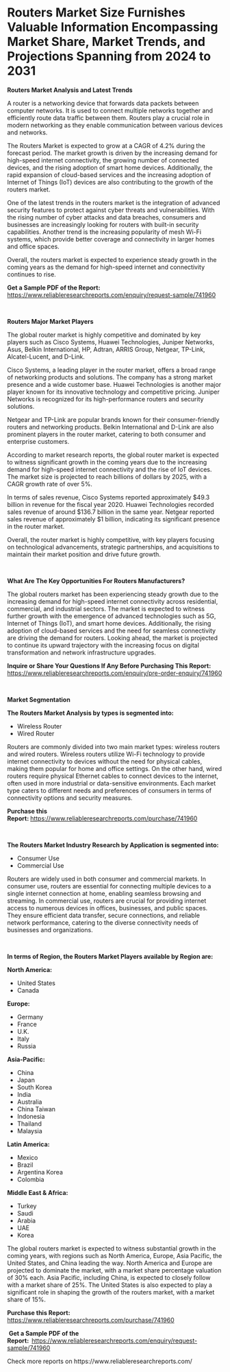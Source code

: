 <p><h1>Routers Market Size Furnishes Valuable Information Encompassing Market Share, Market Trends, and Projections Spanning from 2024 to 2031</h1></p><p><strong>Routers Market Analysis and Latest Trends</strong></p>
<p><p>A router is a networking device that forwards data packets between computer networks. It is used to connect multiple networks together and efficiently route data traffic between them. Routers play a crucial role in modern networking as they enable communication between various devices and networks.</p><p>The Routers Market is expected to grow at a CAGR of 4.2% during the forecast period. The market growth is driven by the increasing demand for high-speed internet connectivity, the growing number of connected devices, and the rising adoption of smart home devices. Additionally, the rapid expansion of cloud-based services and the increasing adoption of Internet of Things (IoT) devices are also contributing to the growth of the routers market.</p><p>One of the latest trends in the routers market is the integration of advanced security features to protect against cyber threats and vulnerabilities. With the rising number of cyber attacks and data breaches, consumers and businesses are increasingly looking for routers with built-in security capabilities. Another trend is the increasing popularity of mesh Wi-Fi systems, which provide better coverage and connectivity in larger homes and office spaces.</p><p>Overall, the routers market is expected to experience steady growth in the coming years as the demand for high-speed internet and connectivity continues to rise.</p></p>
<p><strong>Get a Sample PDF of the Report:&nbsp;</strong> <a href="https://www.reliableresearchreports.com/enquiry/request-sample/741960">https://www.reliableresearchreports.com/enquiry/request-sample/741960</a></p>
<p>&nbsp;</p>
<p><strong>Routers Major Market Players</strong></p>
<p><p>The global router market is highly competitive and dominated by key players such as Cisco Systems, Huawei Technologies, Juniper Networks, Asus, Belkin International, HP, Adtran, ARRIS Group, Netgear, TP-Link, Alcatel-Lucent, and D-Link. </p><p>Cisco Systems, a leading player in the router market, offers a broad range of networking products and solutions. The company has a strong market presence and a wide customer base. Huawei Technologies is another major player known for its innovative technology and competitive pricing. Juniper Networks is recognized for its high-performance routers and security solutions.</p><p>Netgear and TP-Link are popular brands known for their consumer-friendly routers and networking products. Belkin International and D-Link are also prominent players in the router market, catering to both consumer and enterprise customers.</p><p>According to market research reports, the global router market is expected to witness significant growth in the coming years due to the increasing demand for high-speed internet connectivity and the rise of IoT devices. The market size is projected to reach billions of dollars by 2025, with a CAGR growth rate of over 5%.</p><p>In terms of sales revenue, Cisco Systems reported approximately $49.3 billion in revenue for the fiscal year 2020. Huawei Technologies recorded sales revenue of around $136.7 billion in the same year. Netgear reported sales revenue of approximately $1 billion, indicating its significant presence in the router market.</p><p>Overall, the router market is highly competitive, with key players focusing on technological advancements, strategic partnerships, and acquisitions to maintain their market position and drive future growth.</p></p>
<p>&nbsp;</p>
<p><strong>What Are The Key Opportunities For Routers Manufacturers?</strong></p>
<p><p>The global routers market has been experiencing steady growth due to the increasing demand for high-speed internet connectivity across residential, commercial, and industrial sectors. The market is expected to witness further growth with the emergence of advanced technologies such as 5G, Internet of Things (IoT), and smart home devices. Additionally, the rising adoption of cloud-based services and the need for seamless connectivity are driving the demand for routers. Looking ahead, the market is projected to continue its upward trajectory with the increasing focus on digital transformation and network infrastructure upgrades.</p></p>
<p><strong>Inquire or Share Your Questions If Any Before Purchasing This Report:</strong> <a href="https://www.reliableresearchreports.com/enquiry/pre-order-enquiry/741960">https://www.reliableresearchreports.com/enquiry/pre-order-enquiry/741960</a></p>
<p>&nbsp;</p>
<p><strong>Market Segmentation</strong></p>
<p><strong>The Routers Market Analysis by types is segmented into:</strong></p>
<p><ul><li>Wireless Router</li><li>Wired Router</li></ul></p>
<p><p>Routers are commonly divided into two main market types: wireless routers and wired routers. Wireless routers utilize Wi-Fi technology to provide internet connectivity to devices without the need for physical cables, making them popular for home and office settings. On the other hand, wired routers require physical Ethernet cables to connect devices to the internet, often used in more industrial or data-sensitive environments. Each market type caters to different needs and preferences of consumers in terms of connectivity options and security measures.</p></p>
<p><strong>Purchase this Report:&nbsp;</strong><a href="https://www.reliableresearchreports.com/purchase/741960">https://www.reliableresearchreports.com/purchase/741960</a></p>
<p>&nbsp;</p>
<p><strong>The Routers Market Industry Research by Application is segmented into:</strong></p>
<p><ul><li>Consumer Use</li><li>Commercial Use</li></ul></p>
<p><p>Routers are widely used in both consumer and commercial markets. In consumer use, routers are essential for connecting multiple devices to a single internet connection at home, enabling seamless browsing and streaming. In commercial use, routers are crucial for providing internet access to numerous devices in offices, businesses, and public spaces. They ensure efficient data transfer, secure connections, and reliable network performance, catering to the diverse connectivity needs of businesses and organizations.</p></p>
<p>&nbsp;</p>
<p><strong>In terms of Region, the Routers Market Players available by Region are:</strong></p>
<p>
    <p> <strong> North America: </strong>
        <ul>
            <li>United States</li>
            <li>Canada</li>
        </ul>
        </p> 
    <p> <strong> Europe: </strong>
        <ul>
            <li>Germany</li>
            <li>France</li>
            <li>U.K.</li>
            <li>Italy</li>
            <li>Russia</li>
        </ul>
        </p> 
    <p> <strong> Asia-Pacific: </strong>
        <ul>
            <li>China</li>
            <li>Japan</li>
            <li>South Korea</li>
            <li>India</li>
            <li>Australia</li>
            <li>China Taiwan</li>
            <li>Indonesia</li>
            <li>Thailand</li>
            <li>Malaysia</li>
        </ul>
        </p> 
    <p> <strong> Latin America: </strong>
        <ul>
            <li>Mexico</li>
            <li>Brazil</li>
            <li>Argentina Korea</li>
            <li>Colombia</li>
        </ul>
        </p> 
    <p> <strong> Middle East & Africa: </strong>
        <ul>
            <li>Turkey</li>
            <li>Saudi</li>
            <li>Arabia</li>
            <li>UAE</li>
            <li>Korea</li>
        </ul>
    </p>
    </p>
<p><p>The global routers market is expected to witness substantial growth in the coming years, with regions such as North America, Europe, Asia Pacific, the United States, and China leading the way. North America and Europe are projected to dominate the market, with a market share percentage valuation of 30% each. Asia Pacific, including China, is expected to closely follow with a market share of 25%. The United States is also expected to play a significant role in shaping the growth of the routers market, with a market share of 15%.</p></p>
<p><strong>Purchase this Report: </strong><a href="https://www.reliableresearchreports.com/purchase/741960">https://www.reliableresearchreports.com/purchase/741960</a></p>
<p>&nbsp;<strong>Get a Sample PDF of the Report:&nbsp;&nbsp;</strong><a href="https://www.reliableresearchreports.com/enquiry/request-sample/741960">https://www.reliableresearchreports.com/enquiry/request-sample/741960</a></p>
<p><strong></strong></p>
<p>Check more reports on https://www.reliableresearchreports.com/</p>
